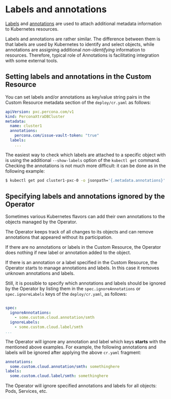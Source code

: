 # Labels and annotations

[Labels](https://kubernetes.io/docs/concepts/overview/working-with-objects/labels/)
and [annotations](https://kubernetes.io/docs/concepts/overview/working-with-objects/annotations/)
are used to attach additional metadata information to Kubernetes resources.

Labels and annotations are rather similar. The difference between them is that
labels are used by Kubernetes to identify and select objects, while annotations
are assigning additional *non-identifying* information to resources.
Therefore, typical role of Annotations is facilitating integration with some
external tools.

## Setting labels and annotations in the Custom Resource

You can set labels and/or annotations as key/value string pairs in the Custom
Resource metadata section of the `deploy/cr.yaml` as follows:

```yaml
apiVersion: pxc.percona.com/v1
kind: PerconaXtraDBCluster
metadata:
  name: cluster1
  annotations:
    percona.com/issue-vault-token: "true"
  labels:
    ...
```

The easiest way to check which labels are attached to a specific object with is
using the additional `--show-labels` option of the `kubectl get` command.
Checking the annotations is not much more difficult: it can be done as in the
following example:

``` {.bash data-prompt="$" }
$ kubectl get pod cluster1-pxc-0 -o jsonpath='{.metadata.annotations}'
```

## <a name="annotations-ignore"></a>Specifying labels and annotations ignored by the Operator

Sometimes various Kubernetes flavors can add their own annotations to the
objects managed by the Operator.

The Operator keeps track of all changes to its objects and can remove
annotations that appeared without its participation.

If there are no annotations or labels in the Custom Resource, the Operator does
nothing if new label or annotation added to the object.

If there is an annotation or a label specified in the Custom Resource, the
Operator starts to manage annotations and labels. In this case it removes
unknown annotations and labels.

Still, it is possible to specify which annotations and labels should be
ignored by the Operator by listing them in the `spec.ignoreAnnotations` or
`spec.ignoreLabels` keys of the `deploy/cr.yaml`, as follows:

```yaml

spec:
  ignoreAnnotations:
    - some.custom.cloud.annotation/smth
  ignoreLabels:
    - some.custom.cloud.label/smth
...
```

The Operator will ignore any annotation and label which keys **starts** with the
mentioned above examples. For example, the following annotations and labels will
be ignored after applying the above `cr.yaml` fragment:

```yaml
annotations:
  some.custom.cloud.annotation/smth: somethinghere
labels:
  some.custom.cloud.label/smth: somethinghere
```

The Operator will ignore specified annotations and labels for all objects: Pods,
Services, etc.

